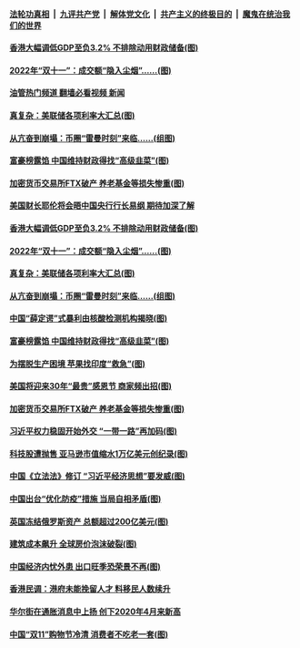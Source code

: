 ####  [法轮功真相](../../../../basic/blob/master/README.md?t=11142231) &nbsp;|&nbsp; [九评共产党](../../../../9ping.md/blob/master/README.md?t=11142231) &nbsp;|&nbsp; [解体党文化](../../../../jtdwh.md/blob/master/README.md?t=11142231)  &nbsp;|&nbsp; [共产主义的终极目的](../../../../gczydzjmd.md/blob/master/README.md?t=11142231) &nbsp;|&nbsp; [魔鬼在统治我们的世界](../../../../mgztzwmdsj.md/blob/master/README.md?t=11142231) 

#### [香港大幅调低GDP至负3.2% 不排除动用财政储备(图)](../pages/p5/1021672.md?t=11142231) 

#### [2022年“双十一”：成交额“隐入尘烟”……(图)](../pages/p5/1021622.md?t=11142231) 

#### [油管热门频道 翻墙必看视频 新闻](http://129.146.143.75:81/youtube.html?11142231)

#### [真复杂：美联储各项利率大汇总(图)](../pages/p5/1021620.md?t=11142231) 

#### [从亢奋到崩塌：币圈“雷曼时刻”来临……(组图)](../pages/p5/1021619.md?t=11142231) 

#### [富豪榜露馅 中国维持财政得找“高级韭菜”(图)](../pages/p5/1021567.md?t=11142231) 

#### [加密货币交易所FTX破产 养老基金等损失惨重(图)](../pages/p5/1021550.md?t=11142231) 

#### [美国财长耶伦将会晤中国央行行长易纲 期待加深了解](../pages/p5/1021674.md?t=11142231) 

#### [香港大幅调低GDP至负3.2% 不排除动用财政储备(图)](../pages/p5/1021672.md?t=11142231) 

#### [2022年“双十一”：成交额“隐入尘烟”……(图)](../pages/p5/1021622.md?t=11142231) 

#### [真复杂：美联储各项利率大汇总(图)](../pages/p5/1021620.md?t=11142231) 

#### [从亢奋到崩塌：币圈“雷曼时刻”来临……(组图)](../pages/p5/1021619.md?t=11142231) 

#### [中国“薛定谔”式暴利由核酸检测机构揭晓(图)](../pages/p5/1021548.md?t=11142231) 

#### [富豪榜露馅 中国维持财政得找“高级韭菜”(图)](../pages/p5/1021567.md?t=11142231) 

#### [为摆脱生产困境 苹果找印度“救急”(图)](../pages/p5/1021566.md?t=11142231) 

#### [美国将迎来30年“最贵”感恩节 商家频出招(图)](../pages/p5/1021565.md?t=11142231) 

#### [加密货币交易所FTX破产 养老基金等损失惨重(图)](../pages/p5/1021550.md?t=11142231) 

#### [习近平权力稳固开始外交 “一带一路”再加码(图)](../pages/p5/1021544.md?t=11142231) 

#### [科技股遭抛售 亚马逊市值缩水1万亿美元创纪录(图)](../pages/p5/1021541.md?t=11142231) 

#### [中国《立法法》修订 “习近平经济思想”要发威(图)](../pages/p5/1021524.md?t=11142231) 

#### [中国出台“优化防疫”措施 当局自相矛盾(图)](../pages/p5/1021514.md?t=11142231) 

#### [英国冻结俄罗斯资产 总额超过200亿美元(图)](../pages/p5/1021513.md?t=11142231) 

#### [建筑成本飙升 全球房价泡沫破裂(图)](../pages/p5/1021511.md?t=11142231) 

#### [中国经济内忧外患 出口旺季恐荣景不再(图)](../pages/p5/1021492.md?t=11142231) 

#### [香港民调：港府未能挽留人才 料移民人数续升](../pages/p5/1021486.md?t=11142231) 

#### [华尔街在通胀消息中上扬 创下2020年4月来新高](../pages/p5/1021484.md?t=11142231) 

#### [中国“双11”购物节冷清 消费者不吃老一套(图)](../pages/p5/1021483.md?t=11142231) 

<img src='http://gfw-breaker.win/goodnews/indexes/p5.md' width='0px' height='0px'/>
